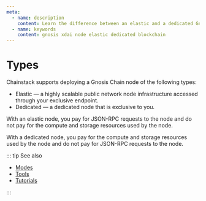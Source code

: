 ```yaml
---
meta:
  - name: description
    content: Learn the difference between an elastic and a dedicated Gnosis Chain node deployed with the Chainstack managed blockchain services.
  - name: keywords
    content: gnosis xdai node elastic dedicated blockchain
---
```


# Types

Chainstack supports deploying a Gnosis Chain node of the following types:

* Elastic — a highly scalable public network node infrastructure accessed through your exclusive endpoint.
* Dedicated — a dedicated node that is exclusive to you.

With an elastic node, you pay for JSON-RPC requests to the node and do not pay for the compute and storage resources used by the node.

With a dedicated node, you pay for the compute and storage resources used by the node and do not pay for JSON-RPC requests to the node.

::: tip See also

* [Modes](/operations/gnosis/modes)
* [Tools](/operations/gnosis/tools)
* [Tutorials](/tutorials/gnosis/)

:::
